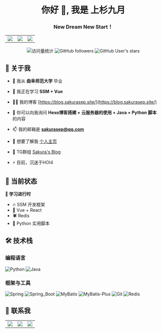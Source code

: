 <h1 align="center">你好 👋, 我是 上杉九月</h1>
<h3 align="center">New Dream New Start！</h3>

<div align="center">
  <table>
    <tr>
      <td>
        <img src="https://img.shields.io/badge/👨‍💻_Developer-sakurasep-blue?style=for-the-badge" />
      </td>
      <td>
        <img src="https://img.shields.io/badge/📍_Location-中国-green?style=for-the-badge" />
      </td>
      <td>
        <img src="https://img.shields.io/badge/🎓_Major-软件开发-orange?style=for-the-badge" />
      </td>
    </tr>
  </table>
</div>

<p align="center">
    <img src="https://komarev.com/ghpvc/?username=sakurasep&color=0e75b6&style=flat&label=Profile+Views" alt="访问量统计" />
    <img src="https://img.shields.io/github/followers/sakurasep?label=Followers&style=flat&color=0e75b6" alt="GitHub followers" />
    <img src="https://img.shields.io/github/stars/sakurasep?label=Profile+Stars&style=flat&color=0e75b6" alt="GitHub User's stars" />
</p>


## 🎯 关于我

- 🏫 我从 **曲阜师范大学** 毕业

- 🌱 我正在学习 **SSM + Vue**

- 👨‍💻 我的博客 [https://blog.sakurasep.site/](https://blog.sakurasep.site/)

- 💬 你可以向我询问 **Hexo博客搭建 + 云服务器的使用 + Java + Python 脚本** 的内容

- 📫 我的邮箱是 **sakurasep@qq.com**

- 📄 想要了解我 [个人主页](https://sakurasep.site/)

- 📄 TG群组 [Sakura's Blog](https://t.me/sakurasepblog)

- ⚡ 目前，沉迷于HOI4

## 💼 当前状态

**🌱 学习进行时**
- 🔥 SSM 开发框架
- 🚀 Vue + React
- 🕷️ Redis
- 🐍 Python 实用脚本

## 🛠️ 技术栈

### 编程语言

![Python](https://img.shields.io/badge/Python-3776AB?style=for-the-badge&logo=python&logoColor=white)
![Java](https://img.shields.io/badge/Java-ED8B00?style=for-the-badge&logo=openjdk&logoColor=white)


### 框架与工具

![Spring](https://img.shields.io/badge/Spring-6DB33F?style=for-the-badge&logo=spring&logoColor=white)
![Spring_Boot](https://img.shields.io/badge/Spring_Boot-6DB33F?style=for-the-badge&logo=springboot&logoColor=white)
![MyBatis](https://img.shields.io/badge/MyBatis-000000?style=for-the-badge&logo=apache&logoColor=white)
![MyBatis-Plus](https://img.shields.io/badge/MyBatis--Plus-000000?style=for-the-badge&logo=apache&logoColor=white)
![Git](https://img.shields.io/badge/Git-F05032?style=for-the-badge&logo=git&logoColor=white)
![Redis](https://img.shields.io/badge/Redis-DC382D?style=for-the-badge&logo=redis&logoColor=white)

## 🔗 联系我

<div>
  <table>
    <tr>
      <td>
        <a href="https://sakurasep.site/"><img src="https://img.shields.io/badge/🌐_Website-个人主页-blue?style=for-the-badge" /></a>
      </td>
      <td>
        <a href="https://blog.sakurasep.site/"><img src="https://img.shields.io/badge/📝_Blog-技术博客-orange?style=for-the-badge" /></a>
      </td>
      <td>
        <a href="mailto:sakurasep@qq.com"><img src="https://img.shields.io/badge/📧_Email-联系我-red?style=for-the-badge" /></a>
      </td>
    </tr>
  </table>
</div>


